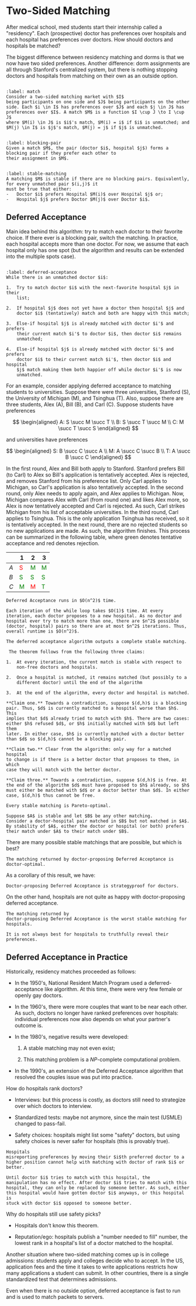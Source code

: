 # Two-Sided Matching

After medical school, med students start their internship called a
"residency". Each (prospective) doctor has preferences over hospitals
and each hospital has preferences over doctors. How should doctors and
hospitals be matched?

The biggest difference between residency matching and dorms is that we
now have two sided preferences. Another difference: dorm assignments are
all through Stanford's centralized system, but there is nothing stopping
doctors and hospitals from matching on their own as an outside option.

```{index} Match
```
```{prf:definition} Match
:label: match
Consider a two-sided matching market with $I$
being participants on one side and $J$ being participants on the other
side. Each $i \in I$ has preferences over $J$ and each $j \in J$ has
preferences over $I$. A match $M$ is a function $I \cup J \to I \cup J$
where $M(i) \in J$ is $i$'s match, $M(i) = i$ if $i$ is unmatched; and
$M(j) \in I$ is $j$'s match, $M(j) = j$ if $j$ is unmatched.
```

```{index} Blocking Pair
```
```{prf:definition} Blocking Pair
:label: blocking-pair
Given a match $M$, the pair (doctor $i$, hospital $j$) forms a blocking pair if they prefer each other to
their assignment in $M$.
```

```{index} Stable Matching
```
```{prf:definition} Stable Matching
:label: stable-matching
A matching $M$ is stable if there are no blocking pairs. Equivalently, for every unmatched pair $(i,j)$ it
must be true that either:
-   Doctor $i$ prefers Hospital $M(i)$ over Hospital $j$ or;
-   Hospital $j$ prefers Doctor $M(j)$ over Doctor $i$.
```

## Deferred Acceptance

Main idea behind this algorithm: try to match each doctor to their
favorite choice. If there ever is a blocking pair, switch the matching.
In practice, each hospital accepts more than one doctor. For now, we
assume that each hospital only has one spot (but the algorithm and
results can be extended into the multiple spots case).

```{index} Deferred Acceptance
```
```{prf:algorithm} Deferred Acceptance
:label: deferred-acceptance
While there is an unmatched doctor $i$:

1.  Try to match doctor $i$ with the next-favorite hospital $j$ in their
    list;

2.  If hospital $j$ does not yet have a doctor then hospital $j$ and
    doctor $i$ (tentatively) match and both are happy with this match;

3.  Else-if hospital $j$ is already matched with doctor $i'$ and prefers
    their current match $i'$ to doctor $i$, then doctor $i$ remains
    unmatched;

4.  Else-if hospital $j$ is already matched with doctor $i'$ and prefers
    doctor $i$ to their current match $i'$, then doctor $i$ and hospital
    $j$ match making them both happier off while doctor $i'$ is now
    unmatched.
```

For an example, consider applying deferred acceptance to matching
students to universities. Suppose there were three universities,
Stanford (S), the University of Michigan (M), and Tsinghua (T). Also,
suppose there are three students, Alex (A), Bill (B), and Carl (C).
Suppose students have preferences 

$$
\begin{aligned}
	A: S \succ M \succ T \\
	B: S \succ T \succ M \\
	C: M \succ T \succ S
\end{aligned}
$$ 

and universities have preferences 

$$
\begin{aligned}
	S: B \succ C \succ A \\
	M: A \succ C \succ B \\
	T: A \succ B \succ C
\end{aligned}
$$

In the first round, Alex and Bill both apply to
Stanford. Stanford prefers Bill (to Carl) to Alex so Bill's application
is tentatively accepted. Alex is rejected, and removes Stanford from his
preference list. Only Carl applies to Michigan, so Carl's application is
also tentatively accepted. In the second round, only Alex needs to apply
again, and Alex applies to Michigan. Now, Michigan compares Alex with
Carl (from round one) and likes Alex more, so Alex is now tentatively
accepted and Carl is rejected. As such, Carl strikes Michigan from his
list of acceptable universities. In the third round, Carl applies to
Tsinghua. This is the only application Tsinghua has received, so it is
tentatively accepted. In the next round, there are no rejected students
so no new applications are made. As such, the algorithm finishes. This
process can be summarized in the following table, where green denotes
tentative acceptance and red denotes rejection.

|     | $1$                                  | $2$                                  | $3$                                  |
|-----|--------------------------------------|--------------------------------------|--------------------------------------|
| $A$ | <span style="color:red">S</span>     | <span style="color:green"> M </span> | <span style="color:green"> M </span> |
| $B$ | <span style="color:green"> S </span> | <span style="color:green"> S </span> | <span style="color:green"> S </span> |
| $C$ | <span style="color:green"> M </span> | <span style="color:red"> M </span>   | <span style="color:green"> T </span> |

```{prf:theorem} Runtime of Deferred Acceptance
Deferred Acceptance runs in $O(n^2)$ time.
```

```{prf:proof}
Each iteration of the while loop takes $O(1)$ time. At every
iteration, each doctor proposes to a new hospital. As no doctor and
hospital ever try to match more than one, there are $n^2$ possible
(doctor, hospital) pairs so there are at most $n^2$ iterations. Thus,
overall runtime is $O(n^2)$. 
```

```{prf:theorem} DA is stable
The deferred acceptance algorithm outputs a complete stable matching.
```

```{prf:proof}
 The theorem follows from the following three claims:

1.  At every iteration, the current match is stable with respect to
    non-free doctors and hospitals.

2.  Once a hospital is matched, it remains matched (but possibly to a
    different doctor) until the end of the algorithm

3.  At the end of the algorithm, every doctor and hospital is matched.

**Claim one.** Towards a contradiction, suppose $(d,h)$ is a blocking
pair. Thus, $d$ is currently matched to a hospital worse than $h$. This
implies that $d$ already tried to match with $h$. There are two cases:
either $h$ refused $d$, or $h$ initially matched with $d$ but left them
later. In either case, $h$ is currently matched with a doctor better
than $d$ so $(d,h)$ cannot be a blocking pair.

**Claim two.** Clear from the algorithm: only way for a matched hospital
to change is if there is a better doctor that proposes to them, in which
case they will match with the better doctor.

**Claim three.** Towards a contradiction, suppose $(d,h)$ is free. At
the end of the algorithm $d$ must have proposed to $h$ already, so $h$
must either be matched with $d$ or a doctor better than $d$. In either
case, $(d,h)$ thus cannot be free. 
```

```{prf:theorem} Efficiency of Stable Matchings
Every stable matching is Pareto-optimal.
```

```{prf:proof}
Suppose $A$ is stable and let $B$ be any other matching.
Consider a doctor-hospital pair matched in $B$ but not matched in $A$.
By stability of $A$, either the doctor or hospital (or both) prefers
their match under $A$ to their match under $B$. 
```

There are many possible stable matchings that are possible, but which is
best?

```{prf:theorem} Proposing Optimality
The matching returned by doctor-proposing Deferred Acceptance is doctor-optimal.
```

As a corollary of this result, we have:

```{prf:theorem} Proposing Strategyproofness
Doctor-proposing Deferred Acceptance is strategyproof for doctors.
```

On the other hand, hospitals are not quite as happy with
doctor-proposing deferred acceptance.

```{prf:theorem} Receiving Non-Optimality
The matching returned by
doctor-proposing Deferred Acceptance is the worst stable matching for hospitals.
```

```{prf:theorem} Receiving Non-Strategyproofness
It is not always best for hospitals to truthfully reveal their preferences.
```

## Deferred Acceptance in Practice

Historically, residency matches proceeded as follows:

-   In the 1950's, National Resident Match Program used a
    deferred-acceptance like algorithm. At this time, there were very
    few female or openly gay doctors.

-   In the 1960's, there were more couples that want to be near each
    other. As such, doctors no longer have ranked preferences over
    hospitals: individual preferences now also depends on what your
    partner's outcome is.

-   In the 1980's, negative results were developed:

    1.  A stable matching may not even exist;

    2.  This matching problem is a $NP$-complete computational problem.

-   In the 1990's, an extension of the Deferred Acceptance algorithm
    that resolved the couples issue was put into practice.

How do hospitals rank doctors?

-   Interviews: but this process is costly, as doctors still need to
    strategize over which doctors to interview.

-   Standardized tests: maybe not anymore, since the main test (USMLE)
    changed to pass-fail.

-   Safety choices: hospitals might list some "safety" doctors, but
    using safety choices is never safer for hospitals (this is provably
    true).

```{prf:theorem} No Improvements from Safety Choices
Hospitals
misreporting preferences by moving their $i$th preferred doctor to a
higher position cannot help with matching with doctor of rank $i$ or
better.
```

```{prf:proof}
Until doctor $i$ tries to match with this hospital, the
manipulation has no effect. After doctor $i$ tries to match with this
hospital, they can only be replaced by someone better. As such, either
this hospital would have gotten doctor $i$ anyways, or this hospital is
stuck with doctor $i$ opposed to someone better. 
```

Why do hospitals still use safety picks?

-   Hospitals don't know this theorem.

-   Reputation/ego: hospitals publish a "number needed to fill" number,
    the lowest rank in a hospital's list of a doctor matched to the
    hospital.

Another situation where two-sided matching comes up is in college
admissions: students apply and colleges decide who to accept. In the US,
application fees and the time it takes to write applications restricts
how many applications a student can submit. In other countries, there is
a single standardized test that determines admissions.

Even when there is no outside option, deferred acceptance is fast to run
and is used to match packets to servers.